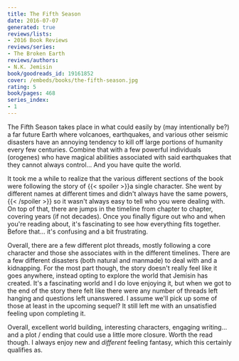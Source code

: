 ```yaml
---
title: The Fifth Season
date: 2016-07-07
generated: true
reviews/lists:
- 2016 Book Reviews
reviews/series:
- The Broken Earth
reviews/authors:
- N.K. Jemisin
book/goodreads_id: 19161852
cover: /embeds/books/the-fifth-season.jpg
rating: 5
book/pages: 468
series_index:
- 1
---
```

The Fifth Season takes place in what could easily by (may intentionally be?) a far future Earth where volcanoes, earthquakes, and various other seismic disasters have an annoying tendency to kill off large portions of humanity every few centuries. Combine that with a few powerful individuals (orogenes) who have magical abilities associated with said earthquakes that they cannot always control... And you have quite the world.  

It took me a while to realize that the various different sections of the book were following the story of  {{< spoiler >}}a single character. She went by different names at different times and didn't always have the same powers,{{< /spoiler >}}  so it wasn't always easy to tell who you were dealing with. On top of that, there are jumps in the timeline from chapter to chapter, covering years (if not decades). Once you finally figure out who and when you're reading about, it's fascinating to see how everything fits together. Before that... it's confusing and a bit frustrating.  

<!--more-->

Overall, there are a few different plot threads, mostly following a core character and those she associates with in the different timelines. There are a few different disasters (both natural and manmade) to deal with and a kidnapping. For the most part though, the story doesn't really feel like it goes anywhere, instead opting to explore the world that Jemisin has created. It's a fascinating world and I do love enjoying it, but when we got to the end of the story there felt like there were any number of threads left hanging and questions left unanswered. I assume we'll pick up some of those at least in the upcoming sequel? It still left me with an unsatisfied feeling upon completing it.  

Overall, excellent world building, interesting characters, engaging writing... and a plot / ending that could use a little more closure. Worth the read though. I always enjoy new and _different_ feeling fantasy, which this certainly qualifies as.